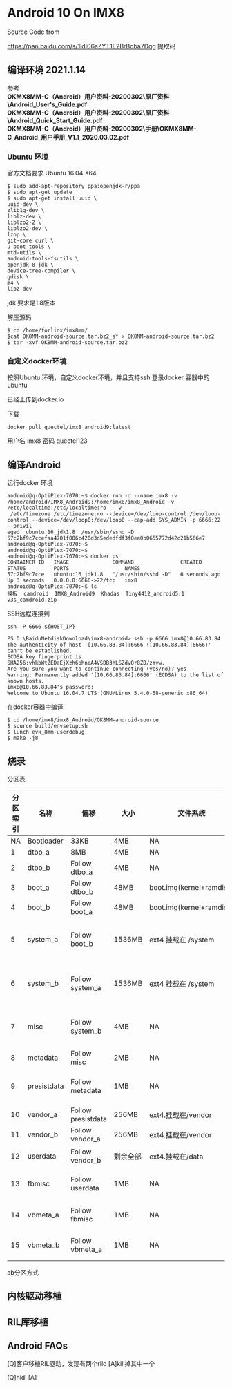 Android 10 On IMX8
======

Source Code from

https://pan.baidu.com/s/1ldI06aZYT1E2BrBoba7Dqg 提取码 

编译环境 2021.1.14
------

参考
<br>**OKMX8MM-C（Android）用户资料-20200302\原厂资料\Android_User's_Guide.pdf**
<br>**OKMX8MM-C（Android）用户资料-20200302\原厂资料\Android_Quick_Start_Guide.pdf**
<br>**OKMX8MM-C（Android）用户资料-20200302\手册\OKMX8MM-C_Android_用户手册_V1.1_2020.03.02.pdf**

### Ubuntu 环境

官方文档要求 Ubuntu 16.04 X64

	$ sudo add-apt-repository ppa:openjdk-r/ppa 
	$ sudo apt-get update 
	$ sudo apt-get install uuid \ 
	uuid-dev \ 
	zlib1g-dev \ 
	liblz-dev \ 
	liblzo2-2 \ 
	liblzo2-dev \ 
	lzop \ 
	git-core curl \ 
	u-boot-tools \ 
	mtd-utils \ 
	android-tools-fsutils \ 
	openjdk-8-jdk \ 
	device-tree-compiler \ 
	gdisk \ 
	m4 \ 
	libz-dev

jdk 要求是1.8版本

解压源码

	$ cd /home/forlinx/imx8mm/ 
	$cat OK8MM-android-source.tar.bz2_a* > OK8MM-android-source.tar.bz2 
	$ tar -xvf OK8MM-android-source.tar.bz2 


### 自定义docker环境

按照Ubuntu 环境，自定义docker环境，并且支持ssh 登录docker 容器中的ubuntu

已经上传到docker.io

下载
	
	docker pull quectel/imx8_android9:latest

用户名 imx8 密码 quectel123

编译Android
-----

运行docker 环境

	android@q-OptiPlex-7070:~$ docker run -d --name imx8 -v /home/android/IMX8_Android9:/home/imx8/imx8_Android -v /etc/localtime:/etc/localtime:ro   -v
	 /etc/timezone:/etc/timezone:ro --device=/dev/loop-control:/dev/loop-control --device=/dev/loop0:/dev/loop0 --cap-add SYS_ADMIN -p 6666:22  --privil
	eged  ubuntu:16_jdk1.8  /usr/sbin/sshd -D
	57c2bf9c7ccefaa4701f006c420d3d5ededfdf3f0ea0b0655772d42c21b566e7
	android@q-OptiPlex-7070:~$
	android@q-OptiPlex-7070:~$
	android@q-OptiPlex-7070:~$ docker ps
	CONTAINER ID   IMAGE              COMMAND               CREATED         STATUS         PORTS                  NAMES
	57c2bf9c7cce   ubuntu:16_jdk1.8   "/usr/sbin/sshd -D"   6 seconds ago   Up 3 seconds   0.0.0.0:6666->22/tcp   imx8
	android@q-OptiPlex-7070:~$ ls
	模板  camdroid  IMX8_Android9  Khadas  Tiny4412_android5.1  v3s_camdroid.zip

SSH远程连接到

	ssh -P 6666 ${HOST_IP}

	PS D:\BaiduNetdiskDownload\imx8-android> ssh -p 6666 imx8@10.66.83.84
	The authenticity of host '[10.66.83.84]:6666 ([10.66.83.84]:6666)' can't be established.
	ECDSA key fingerprint is SHA256:vhkbWtZEDaEjXzh6phneA4VSDB3hLSZdvOr8ZD/zYvw.
	Are you sure you want to continue connecting (yes/no)? yes
	Warning: Permanently added '[10.66.83.84]:6666' (ECDSA) to the list of known hosts.
	imx8@10.66.83.84's password:
	Welcome to Ubuntu 16.04.7 LTS (GNU/Linux 5.4.0-58-generic x86_64)

	
在docker容器中编译		

	$ cd /home/imx8/imx8_Android/OK8MM-android-source 
	$ source build/envsetup.sh 
	$ lunch evk_8mm-userdebug
	$ make -j8


烧录
------

分区表

| 分区索引 	| 		名称 	| 		偏移 	| 	大小 	| 文件系统 			|  			内容 	|
| ---- 		| ---- 			| ---- 			| ---- 		| ---- 				| ---- 				|
| NA 		| Bootloader 		| 33KB 			| 4MB 		| NA				| bootloader 			|
| 1 		| dtbo_a 		| 8MB 			| 4MB 		| NA 				| dtbo.img 			|
| 2 		| dtbo_b 		| Follow dtbo_a 	| 4MB 		| NA				| dtbo.img 			|
| 3 		| boot_a 		| Follow dtbo_b 	| 48MB 		| boot.img(kernel+ramdisk)	| boot.img 			|
| 4 		| boot_b		| Follow boot_a		| 48MB 		| boot.img(kernel+ramdisk) 	| boot.img		 	|
| 5 		| system_a		| Follow boot_b		| 1536MB 	| ext4 挂载在 	/system		| Android系统文件/system目录 	|
| 6 		| system_b		| Follow system_a	| 1536MB 	| ext4 挂载在   /system 	| Android系统文件/system目录 	|
| 7 		| misc			| Follow system_b	| 4MB 		| NA 				| 为了恢复保存bootloader信息	|
| 8 		| metadata		| Follow misc		| 2MB 		| NA 				| For system slide show		|
| 9 		| presistdata		| Follow metadata	| 1MB 		| NA 				| Option to operate unlock metadata |
| 10 		| vendor_a		| Follow presistdata	| 256MB 	| ext4.挂载在/vendor		| vendor.img			|
| 11 		| vendor_b		| Follow vendor_a	| 256MB 	| ext4.挂载在/vendor		| vendor.img			|
| 12 		| userdata		| Follow vendor_b	| 剩余全部 	| ext4.挂载在/data		| 应用程序数据			|
| 13 		| fbmisc 		| Follow userdata	| 1MB 		| NA 				| 保存lock/unlock状态		|
| 14 		| vbmeta_a 		| Follow fbmisc 	| 1MB 		| NA 				| 保存verify boot's metadata 	|
| 15 		| vbmeta_b 		| Follow vbmeta_a 	| 1MB 		| NA 				| 保存verify boot's metadata 	|

ab分区方式


内核驱动移植
----














RIL库移植
-----



















Android FAQs
-----

[Q]客户移植RIL驱动，发现有两个rild
[A]kill掉其中一个

[Q]hidl 
[A]
